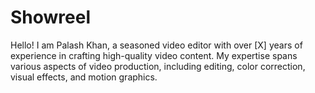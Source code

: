 # Showreel
Hello! I am Palash Khan, a seasoned video editor with over [X] years of experience in crafting high-quality video content. My expertise spans various aspects of video production, including editing, color correction, visual effects, and motion graphics.
